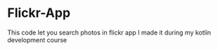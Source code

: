 # Flickr-App
This code let you search photos in flickr app
I made it during my kotlin development course
